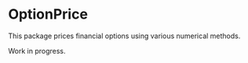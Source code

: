 # OptionPrice

This package prices financial options using various numerical methods.

Work in progress.

